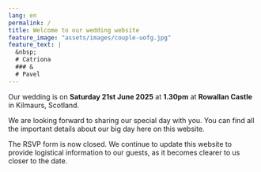 ```yaml
---
lang: en
permalink: /
title: Welcome to our wedding website
feature_image: "assets/images/couple-uofg.jpg"
feature_text: |
  &nbsp;
  # Catriona
  ### &
  # Pavel
---
```

Our wedding is on **Saturday 21st June 2025** at **1.30pm** at **Rowallan Castle** in
Kilmaurs, Scotland.

We are looking forward to sharing our special day with you. You can find all the
important details about our big day here on this website.

The RSVP form is now closed. We continue to update this website to provide logistical
information to our guests, as it becomes clearer to us closer to the date.